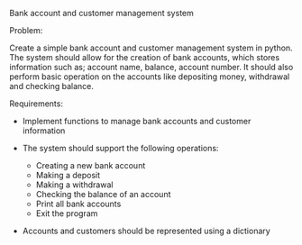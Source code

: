 Bank account and customer management system

Problem:

Create a simple bank account and customer management system in python. The system should allow for the creation of bank accounts, which stores information such as; account name, balance, account number.
It should also perform basic operation on the accounts like depositing money, withdrawal and checking balance.

Requirements:

- Implement functions to manage bank accounts and customer information
- The system should support the following operations:

  - Creating a new bank account
  - Making a deposit
  - Making a withdrawal
  - Checking the balance of an account
  - Print all bank accounts
  - Exit the program

- Accounts and customers should be represented using a dictionary

